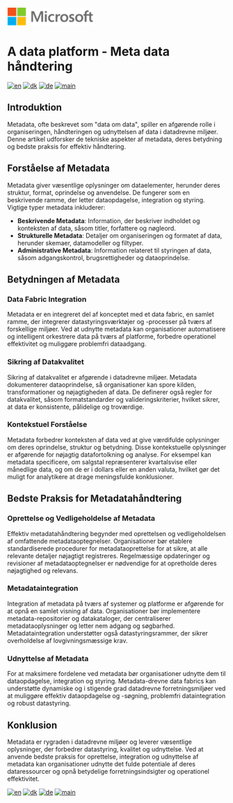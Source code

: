 ![microsoft](../images/microsoft.png)

# A data platform - Meta data håndtering

[![en](https://img.shields.io/badge/lang-en-red.svg)](Meta-management.md)
[![dk](https://img.shields.io/badge/lang-da--dk-green.svg)](Meta-management-da.md)
[![de](https://img.shields.io/badge/lang-de-yellow.svg)](Meta-management-de.md)
[![main](https://img.shields.io/badge/main-document-blue.svg)](../README.md)

## Introduktion

Metadata, ofte beskrevet som "data om data", spiller en afgørende rolle i organiseringen, håndteringen og udnyttelsen af data i datadrevne miljøer. Denne artikel udforsker de tekniske aspekter af metadata, deres betydning og bedste praksis for effektiv håndtering.

## Forståelse af Metadata

Metadata giver væsentlige oplysninger om dataelementer, herunder deres struktur, format, oprindelse og anvendelse. De fungerer som en beskrivende ramme, der letter dataopdagelse, integration og styring. Vigtige typer metadata inkluderer:

- **Beskrivende Metadata**: Information, der beskriver indholdet og konteksten af data, såsom titler, forfattere og nøgleord.
- **Strukturelle Metadata**: Detaljer om organiseringen og formatet af data, herunder skemaer, datamodeller og filtyper.
- **Administrative Metadata**: Information relateret til styringen af data, såsom adgangskontrol, brugsrettigheder og dataoprindelse.

## Betydningen af Metadata

### Data Fabric Integration

Metadata er en integreret del af konceptet med et data fabric, en samlet ramme, der integrerer datastyringsværktøjer og -processer på tværs af forskellige miljøer. Ved at udnytte metadata kan organisationer automatisere og intelligent orkestrere data på tværs af platforme, forbedre operationel effektivitet og muliggøre problemfri dataadgang.

### Sikring af Datakvalitet

Sikring af datakvalitet er afgørende i datadrevne miljøer. Metadata dokumenterer dataoprindelse, så organisationer kan spore kilden, transformationer og nøjagtigheden af data. De definerer også regler for datakvalitet, såsom formatstandarder og valideringskriterier, hvilket sikrer, at data er konsistente, pålidelige og troværdige.

### Kontekstuel Forståelse

Metadata forbedrer konteksten af data ved at give værdifulde oplysninger om deres oprindelse, struktur og betydning. Disse kontekstuelle oplysninger er afgørende for nøjagtig datafortolkning og analyse. For eksempel kan metadata specificere, om salgstal repræsenterer kvartalsvise eller månedlige data, og om de er i dollars eller en anden valuta, hvilket gør det muligt for analytikere at drage meningsfulde konklusioner.

## Bedste Praksis for Metadatahåndtering

### Oprettelse og Vedligeholdelse af Metadata

Effektiv metadatahåndtering begynder med oprettelsen og vedligeholdelsen af omfattende metadataoptegnelser. Organisationer bør etablere standardiserede procedurer for metadataoprettelse for at sikre, at alle relevante detaljer nøjagtigt registreres. Regelmæssige opdateringer og revisioner af metadataoptegnelser er nødvendige for at opretholde deres nøjagtighed og relevans.

### Metadataintegration

Integration af metadata på tværs af systemer og platforme er afgørende for at opnå en samlet visning af data. Organisationer bør implementere metadata-repositorier og datakataloger, der centraliserer metadataoplysninger og letter nem adgang og søgbarhed. Metadataintegration understøtter også datastyringsrammer, der sikrer overholdelse af lovgivningsmæssige krav.

### Udnyttelse af Metadata

For at maksimere fordelene ved metadata bør organisationer udnytte dem til dataopdagelse, integration og styring. Metadata-drevne data fabrics kan understøtte dynamiske og i stigende grad datadrevne forretningsmiljøer ved at muliggøre effektiv dataopdagelse og -søgning, problemfri dataintegration og robust datastyring.

## Konklusion

Metadata er rygraden i datadrevne miljøer og leverer væsentlige oplysninger, der forbedrer datastyring, kvalitet og udnyttelse. Ved at anvende bedste praksis for oprettelse, integration og udnyttelse af metadata kan organisationer udnytte det fulde potentiale af deres dataressourcer og opnå betydelige forretningsindsigter og operationel effektivitet.

[![en](https://img.shields.io/badge/lang-en-red.svg)](Meta-management.md)
[![dk](https://img.shields.io/badge/lang-da--dk-green.svg)](Meta-management-da.md)
[![de](https://img.shields.io/badge/lang-de-yellow.svg)](Meta-management-de.md)
[![main](https://img.shields.io/badge/main-document-blue.svg)](../README.md)